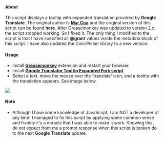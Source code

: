 #### About
This script displays a tooltip with expanded translation provided by **Google Translate**. The original author is **[Mar Cnu](http://userscripts-mirror.org/users/marcnu.html
)** and the original version of this script can be found **[here](http://userscripts-mirror.org/scripts/show/150664.html)**.
After Greasemonkey was updated to version 2.x, the script stopped working. So I fixed it.
The only thing I modified to the script is that I have specified all **@grant** values inside the metadata block of this script. I have also updated the ColorPicker library to a new version.

#### Usage
* Install **[Greasemonkey](https://addons.mozilla.org/en-US/firefox/addon/greasemonkey/)** extension and restart your browser.
* Install **[Google Translator Tooltip Expanded Fork script](https://raw.githubusercontent.com/Odyseus/GreasemonkeyScripts/master/GoogleTranslatorTooltipExpandedFork/gttef.user.js)**.
* Select a text, move the mouse over the 'translate' icon, and a tooltip with the translation appears. See image below.

![](https://raw.githubusercontent.com/Odyseus/GreasemonkeyScripts/master/GoogleTranslatorTooltipExpandedFork/Example.png)

#### Note
* Although I have some knowledge of JavaScript, I am NOT a developer of any kind. I managed to fix this script by applying some common sense and frankly it's a miracle that I was able to make it work. Knowing this, do not expect from me a prompt response when this script is broken do to the next **Google Translate** update.